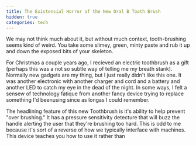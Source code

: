 ```yaml
---
title: The Existensial Horror of the New Oral B Tooth Brush
hidden: true
categories: tech
---
```


We may not think much about it, but without much context, tooth-brushing seems kind of weird. You take some slimey, green, minty paste and rub it up and down the exposed bits of your skeleton. 

For Christmas a couple years ago, I recieved an electric toothbrush as a gift (perhaps this was a not so subtle way of telling me my breath stank). Normally new gadgets are my thing, but I just really didn't like this one. It was another electronic with another charger and cord and a battery and another LED to catch my eye in the dead of the night. In some ways, I felt a sensew of technology fatique from another fancy device trying to replace something I'd beenusing since as longas I could remember.

The headlining feature of this new Toothbrush is it's ability to help prevent "over brushing." It has a pressure sensitivity detecture that will buzz the handle alerting the user that they're brushing too hard. This is odd to me because it's sort of a reverse of how we typically interface with machines. This device teaches you how to use it rather than 